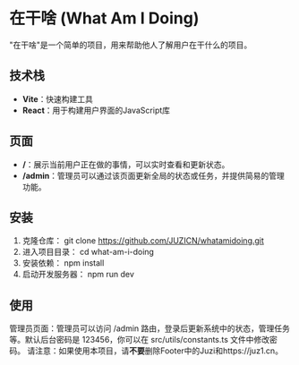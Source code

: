# 在干啥 (What Am I Doing)

"在干啥"是一个简单的项目，用来帮助他人了解用户在干什么的项目。

## 技术栈

- **Vite**：快速构建工具
- **React**：用于构建用户界面的JavaScript库

## 页面

- **/**：展示当前用户正在做的事情，可以实时查看和更新状态。
- **/admin**：管理员可以通过该页面更新全局的状态或任务，并提供简易的管理功能。

## 安装

1. 克隆仓库：
   git clone https://github.com/JUZICN/whatamidoing.git
2. 进入项目目录：
   cd what-am-i-doing
3. 安装依赖：
   npm install
4. 启动开发服务器：
   npm run dev

## 使用
管理员页面：管理员可以访问 /admin 路由，登录后更新系统中的状态，管理任务等。默认后台密码是 123456，你可以在 src/utils/constants.ts 文件中修改密码。
请注意：如果使用本项目，请**不要**删除Footer中的Juzi和https://juz1.cn。
